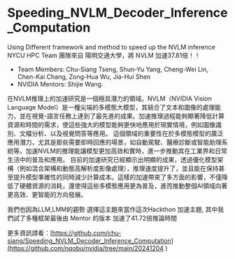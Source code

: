 # Speeding_NVLM_Decoder_Inference_Computation
Using Different framework and method to speed up the NVLM inference
NYCU HPC Team 團隊來自 陽明交通大學，將 NVLM 加速37.81倍！！
* Team Members: Chu-Siang Tseng, Shun-Yu Yang, Cheng-Wei Lin, Chen-Kai Chang, Zong-Hua Wu, Jia-Hui Shen
* NVIDIA Mentors: Shijie Wang.

在NVLM推理上的加速研究是一個極具潛力的領域。NVLM（NVIDIA Vision Language Model）是一種尖端的多模態大模型，其結合了文本和圖像的處理能力，並在視覺-語言任務上達到了最先進的成果。加速推理過程能夠顯著降低計算資源和時間的需求，使這些強大的模型能夠更快地應用於現實情境，例如圖像識別、文檔分析、以及視覺問答等應用。
這個領域的重要性在於多模態模型的廣泛應用潛力，尤其是那些需要即時回應的場景，如自動駕駛、醫療診斷或智能助理系統等。加速NVLM的推理能讓模型更加高效和實時，進一步推動其在工業界和日常生活中的普及和應用。
目前的加速研究已經顯示出明顯的成果，透過優化模型架構（例如混合架構和動態高解析度影像處理），推理速度提升了，並且能在保持甚至提升模型準確性的同時減少計算成本。這樣的加速帶來了多方面的影響，不僅降低了硬體資源的消耗，還使得這些多模態應用更為普及，進而推動整個AI領域向著更高效、更智能的方向發展。

我們也因為LLM,LMM的趨勢 選擇這主題來當作這次Hackthon 加速主題, 其中我們試了多種框架最後由 Mentor 的版本 加速了41.72倍推論時間

更多資訊請看：[https://github.com/chu-siang/Speeding_NVLM_Decoder_Inference_Computation](https://github.com/nqobu/nvidia/tree/main/20241204 )
